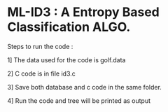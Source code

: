 # ML-ID3 : A Entropy Based Classification ALGO.

Steps to run the code :

1] The data used for the code is golf.data

2] C code is in file id3.c

3] Save both database and c code in the same folder.

4] Run the code and tree will be printed as output

